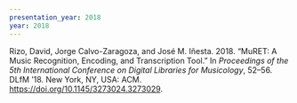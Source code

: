 ```yaml
---
presentation_year: 2018
year: 2018
---
```


Rizo, David, Jorge Calvo-Zaragoza, and José M. Iñesta. 2018. “MuRET: A Music Recognition, Encoding, and Transcription Tool.” In <i>Proceedings of the 5th International Conference on Digital Libraries for Musicology</i>, 52–56. DLfM ’18. New York, NY, USA: ACM. <a href="https://doi.org/10.1145/3273024.3273029">https://doi.org/10.1145/3273024.3273029</a>.